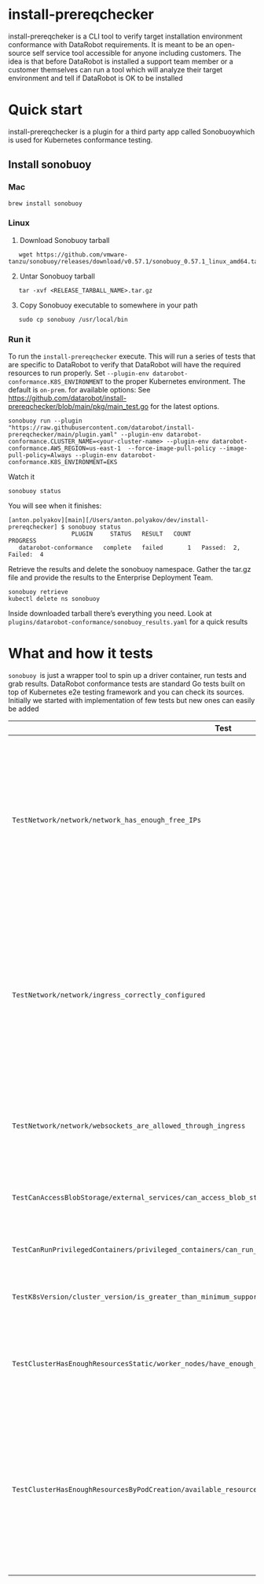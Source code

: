 # install-prereqchecker

install-prereqcheker is a CLI tool to verify target installation environment conformance with DataRobot requirements. It is meant to be
an open-source self service tool accessible for anyone including customers. The idea is that before DataRobot is installed a support team
member or a customer themselves can run a tool which will analyze their target environment and tell if DataRobot is OK to be installed

# Quick start

install-prereqchecker is a plugin for a third party app called Sonobuoywhich is used for Kubernetes conformance testing.

## Install sonobuoy

### Mac
```
brew install sonobuoy
```

### Linux


1. Download Sonobuoy tarball
```
   wget https://github.com/vmware-tanzu/sonobuoy/releases/download/v0.57.1/sonobuoy_0.57.1_linux_amd64.tar.gz
```
2. Untar Sonobuoy tarball
```
   tar -xvf <RELEASE_TARBALL_NAME>.tar.gz
```
3. Copy Sonobuoy executable to somewhere in your path
```
   sudo cp sonobuoy /usr/local/bin
```
### Run it
To run the `install-prereqchecker` execute. This will run a series of tests that are specific to DataRobot to verify that DataRobot will have the
required resources to run properly. Set `--plugin-env datarobot-conformance.K8S_ENVIRONMENT` to the proper Kubernetes environment.
The default is `on-prem`.
for available options: See https://github.com/datarobot/install-prereqchecker/blob/main/pkg/main_test.go for the latest options.

```
sonobuoy run --plugin "https://raw.githubusercontent.com/datarobot/install-prereqchecker/main/plugin.yaml" --plugin-env datarobot-conformance.CLUSTER_NAME=<your-cluster-name> --plugin-env datarobot-conformance.AWS_REGION=us-east-1  --force-image-pull-policy --image-pull-policy=Always --plugin-env datarobot-conformance.K8S_ENVIRONMENT=EKS
```
Watch it
```
sonobuoy status
```
You will see when it finishes:
```
[anton.polyakov][main][/Users/anton.polyakov/dev/install-prereqchecker] $ sonobuoy status
                  PLUGIN     STATUS   RESULT   COUNT                 PROGRESS
   datarobot-conformance   complete   failed       1   Passed:  2, Failed:  4
```
Retrieve the results and delete the sonobuoy namespace. Gather the tar.gz file and provide the results to the Enterprise Deployment
Team.
```
sonobuoy retrieve 
kubectl delete ns sonobuoy
```

Inside downloaded tarball there’s everything you need. Look at `plugins/datarobot-conformance/sonobuoy_results.yaml` for a quick
results

# What and how it tests

`sonobuoy `is just a wrapper tool to spin up a driver container, run tests and grab results. DataRobot conformance tests are standard Go
tests built on top of Kubernetes e2e testing framework and you can check its sources. Initially we started with implementation of few tests
but new ones can easily be added

| Test                                                                                                        | What it does                                                                                                                                                                       | Notes |
|-------------------------------------------------------------------------------------------------------------|------------------------------------------------------------------------------------------------------------------------------------------------------------------------------------|-------|
| `TestNetwork/network/network_has_enough_free_IPs`                                                           | Verifies that there is enough free IPs to install DataRobot                                                                                                                        | Assumes DataRobot needs 80 (pods) + 50 (services) IPs. Specific to AWS and non-AWS. For AWS grabs subnets assigned to a cluster and checks free IPs number. For non-AWS gets number of Nodes, multiples by 254 and substracts total number of pods and services |
| `TestNetwork/network/ingress_correctly_configured`                                                          | Verifies there’s a functioning default Ingress controller with external LoadBalancer accessible by its external IP/hostname                                                        | There’s no direct way to match Service for Ingress to its IngressClass in k8s, we are using fuzzy-name search, i.e. we are looking up a service which has IngressClass substring in its name. This is not very reliable and might cause problems (i.e. if you manually create a service and call it “nginx”) |
| `TestNetwork/network/websockets_are_allowed_through_ingress`                                                | Verifies websocket connections are working through the external Ingress LoadBalancer                                                                                               | |
| `TestCanAccessBlobStorage/external_services/can_access_blob_storage`                                        | Verifies BLOB storage is accessible from pods                                                                                                                                      | Specific cloud environment. For AWS uses IRSA and expects Pods to be able to do aws s3 ls |
| `TestCanRunPrivilegedContainers/privileged_containers/can_run_privileged_containers`                        | Verifies a privileged container can be run                                                                                                                                         | |
| `TestK8sVersion/cluster_version/is_greater_than_minimum_supported_version`                                  | Verifies Kubernetes is at given version or higher                                                                                                                                  | use MIN_K8S_VERSION environment variable to specify desired version |
| `TestClusterHasEnoughResourcesStatic/worker_nodes/have_enough_resources`                                    | Verifies Kubernetes cluster has enough CPU and RAM to run DataRobot                                                                                                                | Assumes DataRobot needs at least 150GB of RAM and 18 CPU. Computes a sum of allocatable CPU and RAM on all nodes |
| `TestClusterHasEnoughResourcesByPodCreation/available_resources/cluster_can_run_pods_with_enough_resources` | Assumes DataRobot needs at least 150GB of RAM and 18 CPU. Tries to start a number of containers each requiring 5 GB of RAM and 1 CPU and watching them all successfully scheduling | |


